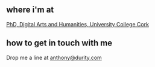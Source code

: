 ## where i'm at

[PhD, Digital Arts and Humanities, University College Cork](https://www.ucc.ie/en/dah/current/phddigitalartsandhumanities/)

## how to get in touch with me

Drop me a line at <anthony@durity.com>
